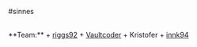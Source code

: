 #sinnes  

<br>
**Team:**  
+ <a href="https://github.com/Riggs92">riggs92</a>  
+ <a href="https://github.com/Vaultcoder">Vaultcoder</a>  
+ Kristofer
+ <a href="https://github.com/innk94">innk94</a>  
